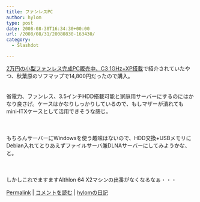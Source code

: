 ```yaml
---
title: ファンレスPC
author: hylom
type: post
date: 2008-08-30T16:34:30+00:00
url: /2008/08/31/20080830-163430/
category:
  - Slashdot

---
```

 [2万円の小型ファンレス完成PC販売中、C3 1GHz+XP搭載][1]で紹介されていたやつ、秋葉原のソフマップで14&#44;800円だったので購入。  
</br>   
省電力、ファンレス、3.5インチHDD搭載可能と家庭用サーバーにするのにはかなり良さげ。ケースはかなりしっかりしているので、もしマザーが潰れてもmini-ITXケースとして活用できそうな感じ。</br>  
</br>   
もちろんサーバーにWindowsを使う趣味はないので、HDD交換+USBメモリにDebian入れてとりあえずファイルサーバ兼DLNAサーバーにしてみようかな、と。</br>  
</br>   
しかしこれでますますAlthlon 64 X2マシンの出番がなくなるなぁ・・・ 

   [Permalink][2] |    [コメントを読む][3] |    [hylomの日記][4] 

</br>

 [1]: http://www.watch.impress.co.jp/akiba/hotline/20080426/etc_dnrh001.html
 [2]: http://slashdot.jp/~hylom/journal/450740
 [3]: http://slashdot.jp/~hylom/journal/450740#acomments
 [4]: http://slashdot.jp/~hylom/journal/
